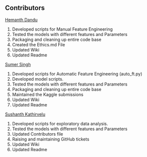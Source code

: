 ## Contributors

[Hemanth Dandu](https://github.com/hemanthme22) <br />
1. Developed scripts for Manual Feature Engineering
2. Tested the models with different features and Parameters
3. Packaging and cleaning up entire code base
4. Created the Ethics.md File
5. Updated Wiki 
6. Updated Readme
 
[Sumer Singh](https://github.com/srs96) <br />
1. Developed scripts for Automatic Feature Engineering (auto_ft.py)
2. Developed model scripts.
3. Tested the models with different features and Parameters
4. Packaging and cleaning up entire code base
5. Maintained the Kaggle submissions
6. Updated Wiki 
7. Updated Readme

[Sushanth Kathirvelu](https://github.com/Sushanth-Kathirvelu) <br />
1. Developed scripts for exploratory data analysis.
2. Tested the models with different features and Parameters
3. Updated Contributors file
4. Raising and maintaining GitHub tickets
5. Updated Wiki 
6. Updated Readme
